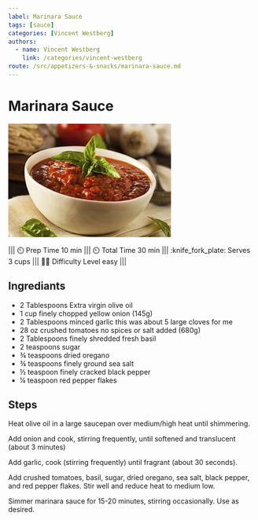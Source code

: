 ```yaml
---
label: Marinara Sauce
tags: [sauce]
categories: [Vincent Westberg]
authors:
  - name: Vincent Westberg
    link: /categories/vincent-westberg
route: /src/appetizers-&-snacks/marinara-sauce.md
---
```



# Marinara Sauce
![](/src/static/banners/marinara.jpeg)

||| :timer_clock: Prep Time
 10 min
||| :timer_clock: Total Time
30 min
||| :knife_fork_plate: Serves
3 cups
||| :cook: Difficulty Level
easy
|||

## Ingrediants
- 2 Tablespoons Extra virgin olive oil
- 1 cup finely chopped yellow onion (145g)
- 2 Tablespoons minced garlic this was about 5 large cloves for me
- 28 oz crushed tomatoes no spices or salt added (680g)
- 2 Tablespoons finely shredded fresh basil
- 2 teaspoons sugar
- ¾ teaspoons dried oregano
- ¾ teaspoons finely ground sea salt
- ½ teaspoon finely cracked black pepper
- ¼ teaspoon red pepper flakes

## Steps

Heat olive oil in a large saucepan over medium/high heat until shimmering.

Add onion and cook, stirring frequently, until softened and translucent (about 3 minutes)

Add garlic, cook (stirring frequently) until fragrant (about 30 seconds).

Add crushed tomatoes, basil, sugar, dried oregano, sea salt, black pepper, and red pepper flakes. Stir well and reduce heat to medium low.

Simmer marinara sauce for 15-20 minutes, stirring occasionally. Use as desired.




<!--- Different Styles of Resources for Bottom of Recipe
## Resources 
[!ref target="blank" text="Recipe"](https://www.tastesoflizzyt.com/spiced-cranberry-apple-cider/)
[!ref target="blank" text="Archive"](https://archive.is/xONP1)

## Resources
==- Recipe (front)
![](/static/recipes/butter-pecan-cake-front.jpg)
==- Recipe (back)
![](/static/recipes/butter-pecan-cake-back.jpg)

-->
